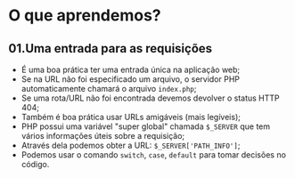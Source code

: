 # O que aprendemos?
## 01.Uma entrada para as requisições
* É uma boa prática ter uma entrada única na aplicação web;
* Se na URL não foi especificado um arquivo, o servidor PHP automaticamente chamará o arquivo `index.php`;
* Se uma rota/URL não foi encontrada devemos devolver o status HTTP 404;
* Também é boa prática usar URLs amigáveis (mais legíveis);
* PHP possui uma variável "super global" chamada `$_SERVER` que tem vários informações úteis sobre a requisição;
* Através dela podemos obter a URL: `$_SERVER['PATH_INFO']`;
* Podemos usar o comando `switch`, `case`, `default` para tomar decisões no código.